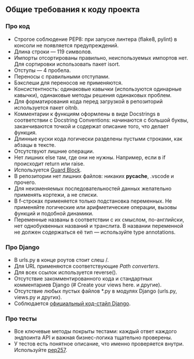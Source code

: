 ## Общие требования к коду проекта

### Про код
- Строгое соблюдение PEP8: при запуске линтера (flake8, pylint) в консоли не появляется предупреждений.
- Длина строки — 119 символов.
- Импорты отсортированы правильно, неиспользуемых импортов нет. Для сортировки использовать пакет isort.
- Отступы — 4 пробела.
- Переносы с правильными отступами.
- Бэкслеши для переносов не применяются.
- Консистентность: одинаковые кавычки (используются одинарные кавычки), одинаковые методы решения одинаковых проблем. 
- Для форматирования кода перед загрузкой в репозиторий используется пакет oitnb.
- Комментарии к функциям оформлены в виде Docstrings в соответствии с Docstring Conventions: 
начинаются с большой буквы, заканчиваются точкой и содержат описание того, что делает функция.
- Длинные куски кода логически разделены пустыми строками, как абзацы в тексте.
- Отсутствуют лишние операции.
- Нет лишних else там, где они не нужны. Например, если в if происходит return или raise.
- Используется [Guard Block](https://refactoring.guru/ru/replace-nested-conditional-with-guard-clauses).
- В репозитории нет лишних файлов: никаких __pycache__, .vscode и прочего.
- Для неизменяемых последовательностей данных желательно применять кортежи, а не списки.
- В f-строках применяется только подстановка переменных. Не применяйте логические или арифметические операции, вызовы функций и подобной динамики.
- Переменные названы в соответствии с их смыслом, по-английски, нет однобуквенных названий и транслита. В названии переменной не должен содержаться её тип — используйте type annotations.

### Про Django
- В urls.py в конце роутов стоит слеш /.
- Для URL применяются соответствующие _Path converters_.
- Для всех ссылок используется reverse().
- Отсутствие закомментированного кода и стандартных комментариев Django (# Create your views here. и другие).
- Отсутствие любых пустых файлов *.py в модулях Django (urls.py, views.py и других).
- Соблюдается [официальный код-стайл Django](https://docs.djangoproject.com/en/3.2/internals/contributing/writing-code/coding-style/).

### Про тесты

- Все ключевые методы покрыты тестами: каждый ответ каждого эндпоинта API и важная бизнес-логика тщательно проверены.
- У тестов есть понятное описание, что именно проверяется внутри. Используйте [pep257](https://peps.python.org/pep-0257/).
